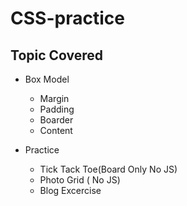 # CSS-practice

## Topic Covered

* Box Model 
  * Margin 
  * Padding
  * Boarder
  * Content

* Practice 
    * Tick Tack Toe(Board Only No JS)
    * Photo Grid ( No JS)
    * Blog Excercise